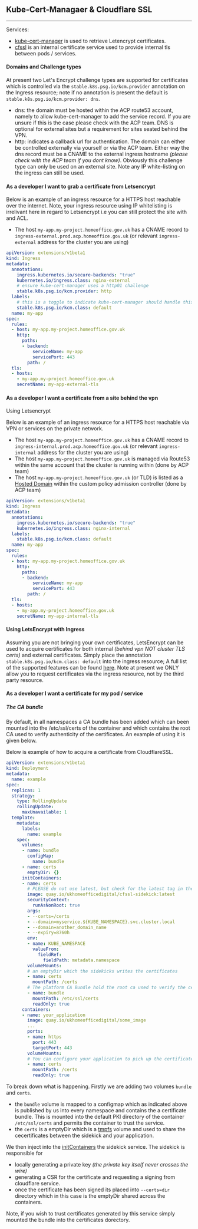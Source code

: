 ## **Kube-Cert-Managaer & Cloudflare SSL**
-----
Services:
- [kube-cert-manager](https://github.com/PalmStoneGames/kube-cert-manager) is used to retrieve Letencrypt certificates.
- [cfssl](https://github.com/cloudflare/cfssl) is an internal certificate service used to provide internal tls between pods / services.

#### **Domains and Challenge types**

At present two Let's Encrypt challenge types are supported for certificates which is controlled via the `stable.k8s.psg.io/kcm.provider` annotation on the Ingress resource; note if no annotation is present the default is `stable.k8s.psg.io/kcm.provider: dns`.

- dns: the domain must be hosted within the ACP route53 account, namely to allow kube-cert-manager to add the service record. If you are unsure if this is the case please check with the ACP team. DNS is optional for external sites but a requirement for sites seated behind the VPN.
- http: indicates a callback url for authentication. The domain can either be controlled externally via yourself or via the ACP team. Either way the dns record must be a CNAME to the external ingress hostname _(please check with the ACP team if you dont know)_. Obviously this challenge type can only be used on an external site. Note any IP white-listing on the ingress can still be used.

#### **As a developer I want to grab a certificate from Letsencrypt**

Below is an example of an ingress resource for a HTTPS host reachable over the internet. Note, your ingress resource using IP whitelisting is irrelivant here in regard to Letsencrypt i.e you can still protect the site with and ACL.

- The host `my-app.my-project.homeoffice.gov.uk` has a CNAME record to `ingress-external.prod.acp.homeoffice.gov.uk` (or relevant `ingress-external` address for the cluster you are using)

```YAML
apiVersion: extensions/v1beta1
kind: Ingress
metadata:
  annotations:
    ingress.kubernetes.io/secure-backends: "true"
    kubernetes.io/ingress.class: nginx-external
    # ensure kube-cert-manager uses a http01 challenge
    stable.k8s.psg.io/kcm.provider: http
  labels:
    # this is a toggle to indicate kube-cert-manager should handle this resource
    stable.k8s.psg.io/kcm.class: default
  name: my-app
spec:
  rules:
  - host: my-app.my-project.homeoffice.gov.uk
    http:
      paths:
      - backend:
          serviceName: my-app
          servicePort: 443
        path: /
  tls:
  - hosts:
    - my-app.my-project.homeoffice.gov.uk
    secretName: my-app-external-tls
```

#### **As a developer I want a certificate from a site behind the vpn**

Using Letsencrypt

Below is an example of an ingress resource for a HTTPS host reachable via VPN or services on the private network.

- The host `my-app.my-project.homeoffice.gov.uk` has a CNAME record to `ingress-internal.prod.acp.homeoffice.gov.uk` (or relevant `ingress-internal` address for the cluster you are using)
- The host `my-app.my-project.homeoffice.gov.uk` is managed via Route53 within the same account that the cluster is running within (done by ACP team)
- The host `my-app.my-project.homeoffice.gov.uk` (or TLD) is listed as a [Hosted Domain](https://github.com/UKHomeOffice/policy-admission/blob/master/pkg/authorize/kubecertmanager/doc.go#L33) within the custom policy admission controller (done by ACP team)

```YAML
apiVersion: extensions/v1beta1
kind: Ingress
metadata:
  annotations:
    ingress.kubernetes.io/secure-backends: "true"
    kubernetes.io/ingress.class: nginx-internal
  labels:
    stable.k8s.psg.io/kcm.class: default
  name: my-app
spec:
  rules:
  - host: my-app.my-project.homeoffice.gov.uk
    http:
      paths:
      - backend:
          serviceName: my-app
          servicePort: 443
        path: /
  tls:
  - hosts:
    - my-app.my-project.homeoffice.gov.uk
    secretName: my-app-internal-tls
```

#### **Using LetsEncrypt with Ingress**

Assuming you are not bringing your own certificates, LetsEncrypt can be used to acquire certificates for both internal *(behind vpn NOT cluster TLS certs)* and external certificates. Simply place the annotation ```stable.k8s.psg.io/kcm.class: default``` into the ingress resource; A full list of the supported features can be found [here](https://github.com/PalmStoneGames/kube-cert-manager/blob/master/docs/ingress.md). Note at present we ONLY allow you to request certificates via the ingress resource, not by the third party resource.

#### **As a developer I want a certificate for my pod / service**

##### **The CA bundle**

By default, in all namespaces a CA bundle has been added which can been mounted into the /etc/ssl/certs of the container and which contains the root CA used to verify authenticity of the certificates. An example of using it is given below.

Below is example of how to acquire a certificate from CloudflareSSL.


```YAML
apiVersion: extensions/v1beta1
kind: Deployment
metadata:
  name: example
spec:
  replicas: 1
  strategy:
    type: RollingUpdate
    rollingUpdate:
      maxUnavailable: 1
  template:
    metadata:
      labels:
        name: example
    spec:
      volumes:
      - name: bundle
        configMap:
          name: bundle
      - name: certs
        emptyDir: {}
      initContainers:
      - name: certs
        # PLEASE do not use latest, but check for the latest tag in the releases page of https://github.com/UKHomeOffice/cfssl-sidekick
        image: quay.io/ukhomeofficedigital/cfssl-sidekick:latest
        securityContext:
          runAsNonRoot: true
        args:
        - --certs=/certs
        - --domain=myservice.${KUBE_NAMESPACE}.svc.cluster.local
        - --domain=another_domain_name
        - --expiry=8760h
        env:
        - name: KUBE_NAMESPACE
          valueFrom:
            fieldRef:
              fieldPath: metadata.namespace
        volumeMounts:
        # an emptyDir which the sidekicks writes the certificates
        - name: certs
          mountPath: /certs
        # The platform CA Bundle hold the root ca used to verify the certificate chain
        - name: bundle
          mountPath: /etc/ssl/certs
          readOnly: true
      containers:
      - name: your_application
        image: quay.io/ukhomeofficedigital/some_image
        ...
        ports:
        - name: https
          port: 443
          targetPort: 443
        volumeMounts:
        # You can configure your application to pick up the certificates from here (tls.pem and tls-key.pem)
        - name: certs
          mountPath: /certs
          readOnly: true
```

To break down what is happening. Firstly we are adding two volumes `bundle` and `certs`.

- the `bundle` volume is mapped to a configmap which as indicated above is published by us into every namespace and contains the a certificate bundle. This is mounted into the default PKI directory of the container `/etc/ssl/certs` and permits the container to trust the service.
- the `certs` is a emptyDir which is a [tmpfs](https://en.wikipedia.org/wiki/Tmpfs) volume and used to share the cecertificates between the sidekick and your application.

We then inject into the [initContainers](https://kubernetes.io/docs/concepts/workloads/pods/init-containers/) the sidekick service. The sidekick is responsible for

- locally generating a private key _(the private key itself never crosses the wire)_
- generating a CSR for the certificate and requesting a signing from cloudflare service.
- once the certificate has been signed its placed into `--certs=dir` directory which in this case is the emptyDir shared across the containers.

Note, if you wish to trust certificates generated by this service simply mounted the bundle into the certificates dorectory.

